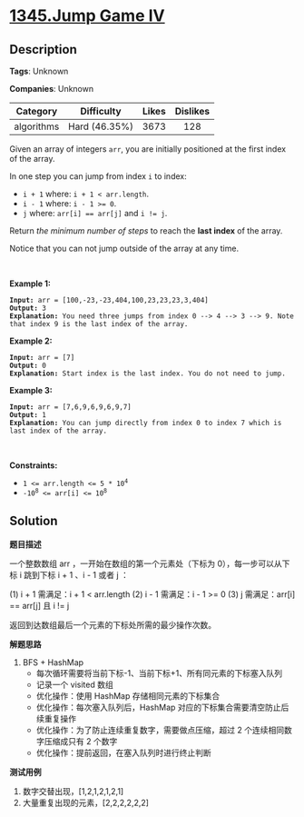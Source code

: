 # [1345.Jump Game IV](https://leetcode.com/problems/jump-game-iv/description/)

## Description

**Tags**: Unknown

**Companies**: Unknown

|  Category  |  Difficulty   | Likes | Dislikes |
| :--------: | :-----------: | :---: | :------: |
| algorithms | Hard (46.35%) | 3673  |   128    |

<p>Given an array of&nbsp;integers <code>arr</code>, you are initially positioned at the first index of the array.</p>
<p>In one step you can jump from index <code>i</code> to index:</p>
<ul>
  <li><code>i + 1</code> where:&nbsp;<code>i + 1 &lt; arr.length</code>.</li>
  <li><code>i - 1</code> where:&nbsp;<code>i - 1 &gt;= 0</code>.</li>
  <li><code>j</code> where: <code>arr[i] == arr[j]</code> and <code>i != j</code>.</li>
</ul>
<p>Return <em>the minimum number of steps</em> to reach the <strong>last index</strong> of the array.</p>
<p>Notice that you can not jump outside of the array at any time.</p>
<p>&nbsp;</p>
<p><strong class="example">Example 1:</strong></p>
<pre><code><strong>Input:</strong> arr = [100,-23,-23,404,100,23,23,23,3,404]
<strong>Output:</strong> 3
<strong>Explanation:</strong> You need three jumps from index 0 --&gt; 4 --&gt; 3 --&gt; 9. Note that index 9 is the last index of the array.</code></pre>
<p><strong class="example">Example 2:</strong></p>
<pre><code><strong>Input:</strong> arr = [7]
<strong>Output:</strong> 0
<strong>Explanation:</strong> Start index is the last index. You do not need to jump.</code></pre>
<p><strong class="example">Example 3:</strong></p>
<pre><code><strong>Input:</strong> arr = [7,6,9,6,9,6,9,7]
<strong>Output:</strong> 1
<strong>Explanation:</strong> You can jump directly from index 0 to index 7 which is last index of the array.</code></pre>
<p>&nbsp;</p>
<p><strong>Constraints:</strong></p>
<ul>
  <li><code>1 &lt;= arr.length &lt;= 5 * 10<sup>4</sup></code></li>
  <li><code>-10<sup>8</sup> &lt;= arr[i] &lt;= 10<sup>8</sup></code></li>
</ul>

## Solution

**题目描述**

一个整数数组 arr ，一开始在数组的第一个元素处（下标为 0），每一步可以从下标 i 跳到下标 i + 1 、i - 1 或者 j ：

(1) i + 1 需满足：i + 1 < arr.length
(2) i - 1 需满足：i - 1 >= 0
(3) j 需满足：arr[i] == arr[j] 且 i != j

返回到达数组最后一个元素的下标处所需的最少操作次数。

**解题思路**

1. BFS + HashMap
   - 每次循环需要将当前下标-1、当前下标+1、所有同元素的下标塞入队列
   - 记录一个 visited 数组
   - 优化操作：使用 HashMap 存储相同元素的下标集合
   - 优化操作：每次塞入队列后，HashMap 对应的下标集合需要清空防止后续重复操作
   - 优化操作：为了防止连续重复数字，需要做点压缩，超过 2 个连续相同数字压缩成只有 2 个数字
   - 优化操作：提前返回，在塞入队列时进行终止判断

**测试用例**

1. 数字交替出现，[1,2,1,2,1,2,1]
2. 大量重复出现的元素，[2,2,2,2,2,2]

